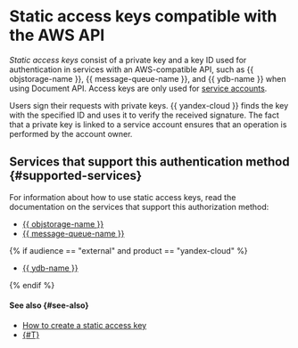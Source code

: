 # Static access keys compatible with the AWS API

_Static access keys_ consist of a private key and a key ID used for authentication in services with an AWS-compatible API, such as {{ objstorage-name }}, {{ message-queue-name }}, and {{ ydb-name }} when using Document API. Access keys are only used for [service accounts](../users/service-accounts.md).

Users sign their requests with private keys. {{ yandex-cloud }} finds the key with the specified ID and uses it to verify the received signature. The fact that a private key is linked to a service account ensures that an operation is performed by the account owner.

## Services that support this authentication method {#supported-services}

For information about how to use static access keys, read the documentation on the services that support this authorization method:

* [{{ objstorage-name }}](/docs/storage/)
* [{{ message-queue-name }}](/docs/message-queue/)

{% if audience == "external" and product == "yandex-cloud" %}

* [{{ ydb-name }}](../../../ydb/docapi/tools/aws-setup.md)

{% endif %}

#### See also {#see-also}

* [How to create a static access key](../../operations/sa/create-access-key.md)
* [{#T}](./index.md)

